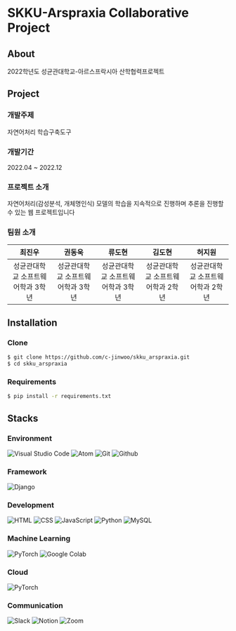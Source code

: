 # SKKU-Arspraxia Collaborative Project
## About
2022학년도 성균관대학교-아르스프락시아 산학협력프로젝트

## Project
### 개발주제
자연어처리 학습구축도구
### 개발기간
2022.04 ~ 2022.12
### 프로젝트 소개
자연어처리(감성분석, 개체명인식) 모델의 학습을 지속적으로 진행하며 추론을 진행할 수 있는 웹 프로젝트입니다
### 팀원 소개
|최진우|권동욱|류도현|김도현|허지원|
|:---:|:---:|:---:|:---:|:---:|
|성균관대학교 소프트웨어학과 3학년|성균관대학교 소프트웨어학과 3학년|성균관대학교 소프트웨어학과 3학년|성균관대학교 소프트웨어학과 2학년|성균관대학교 소프트웨어학과 2학년|

## Installation
### Clone
``` bash
$ git clone https://github.com/c-jinwoo/skku_arspraxia.git
$ cd skku_arspraxia
```
### Requirements
``` bash
$ pip install -r requirements.txt
```

## Stacks

### Environment
![Visual Studio Code](https://img.shields.io/badge/Visual%20Studio%20Code-007ACC?style=for-the-badge&logo=Visual%20Studio%20Code&logoColor=white)
![Atom](https://img.shields.io/badge/atom-66595C?style=for-the-badge&logo=atom&logoColor=white)
![Git](https://img.shields.io/badge/Git-F05032?style=for-the-badge&logo=Git&logoColor=white)
![Github](https://img.shields.io/badge/GitHub-181717?style=for-the-badge&logo=GitHub&logoColor=white)

### Framework
![Django](https://img.shields.io/badge/django-092E20?style=for-the-badge&logo=django&logoColor=white)

### Development
![HTML](https://img.shields.io/badge/html5-E34F26?style=for-the-badge&logo=html5&logoColor=white)
![CSS](https://img.shields.io/badge/css3-1572B6?style=for-the-badge&logo=css3&logoColor=white)
![JavaScript](https://img.shields.io/badge/javascript-F7DF1E?style=for-the-badge&logo=javascript&logoColor=white)
![Python](https://img.shields.io/badge/python-3776AB?style=for-the-badge&logo=python&logoColor=white)
![MySQL](https://img.shields.io/badge/mysql-4479A1?style=for-the-badge&logo=mysql&logoColor=white)

### Machine Learning
![PyTorch](https://img.shields.io/badge/pytorch-EE4C2C?style=for-the-badge&logo=pytorch&logoColor=white)
![Google Colab](https://img.shields.io/badge/googlecolab-F9AB00?style=for-the-badge&logo=googlecolab&logoColor=white)

### Cloud
![PyTorch](https://img.shields.io/badge/amazonaws-232F3E?style=for-the-badge&logo=amazonaws&logoColor=white)

### Communication
![Slack](https://img.shields.io/badge/Slack-4A154B?style=for-the-badge&logo=Slack&logoColor=white)
![Notion](https://img.shields.io/badge/Notion-000000?style=for-the-badge&logo=Notion&logoColor=white)
![Zoom](https://img.shields.io/badge/zoom-2D8CFF?style=for-the-badge&logo=zoom%20Meet&logoColor=white)
